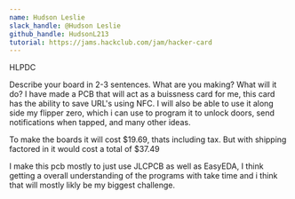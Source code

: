 ```yaml
---
name: Hudson Leslie
slack_handle: @Hudson Leslie
github_handle: HudsonL213
tutorial: https://jams.hackclub.com/jam/hacker-card
---
```


HLPDC


Describe your board in 2-3 sentences. What are you making? What will it do? 
I have made a PCB that will act as a buissness card for me, this card has the ability to save URL's using NFC. 
I will also be able to use it along side my flipper zero, which i can use to program it to unlock doors, send notifications when tapped, and many other ideas.


<!-- How much is it going to cost? -->
To make the boards it will cost $19.69, thats including tax. But with shipping factored in it would cost a total of $37.49 


<!-- Tell us a little bit about your design process. What were some challenges? What helped? ***Totally optional*** -->
I make this pcb mostly to just use JLCPCB as well as EasyEDA, I think getting a overall understanding of the programs with take time and i think that will mostly likly be my biggest challenge. 

